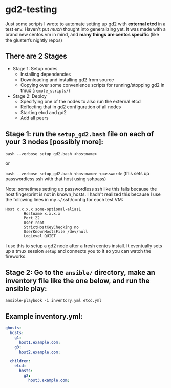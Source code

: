 # gd2-testing
Just some scripts I wrote to automate setting up gd2 with **external etcd** in a test env. Haven't put *much* thought into generalizing yet.
It was made with a brand new centos vm in mind, and **many things are centos specific** (like the glusterfs nightly repos)

## There are 2 Stages

- Stage 1: Setup nodes
  - Installing dependencies
  - Downloading and installing gd2 from source
  - Copying over some convenience scripts for running/stopping gd2 in tmux (`remote_scripts/`)
- Stage 2: Deploy
  - Specifying one of the nodes to also run the external etcd
  - Reflecting that in gd2 configuration of all nodes
  - Starting etcd and gd2
  - Add all peers


## Stage 1: run the `setup_gd2.bash` file on each of your 3 nodes [possibly more]:
`bash --verbose setup_gd2.bash <hostname>`

or

`bash --verbose setup_gd2.bash <hostname> <password>` (this sets up passwordless ssh with that host using sshpass)

Note: sometimes setting up passwordless ssh like this fails because the host fingerprint is not in known_hosts. I hadn't realized this because I use the following lines in my ~/.ssh/config for each test VM:
```
Host x.x.x.x some-optional-alias1
        Hostname x.x.x.x
        Port 22
        User root
        StrictHostKeyChecking no
        UserKnownHostsFile /dev/null
        LogLevel QUIET
```
  
I use this to setup a gd2 node after a fresh centos install. It eventually sets up a tmux session `setup` and connects you to it so you can watch the fireworks.


## Stage 2: Go to the `ansible/` directory, make an inventory file like the one below, and run the ansible play:

`ansible-playbook -i inventory.yml etcd.yml`

## Example inventory.yml:

```yml
ghosts:
  hosts:
    g1:
      host1.example.com:
    g3:
      host2.example.com:

  children:
    etcd:
      hosts:
        g2:
          host3.example.com:

```


